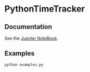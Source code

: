 # PythonTimeTracker

## Documentation

See the [Jupyter NoteBook](TimeTracker.ipynb).

## Examples

```
python examples.py
```
